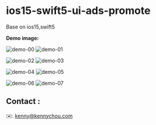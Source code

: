 # **ios15-swift5-ui-ads-promote**
Base on ios15,swift5


**Demo image:**

![demo-00](https://github.com/kennychou566/ios15-swift5-ui-ads-promote/blob/main/demo/00.png)
![demo-01](https://github.com/kennychou566/ios15-swift5-ui-ads-promote/blob/main/demo/01.png)

![demo-02](https://github.com/kennychou566/ios15-swift5-ui-ads-promote/blob/main/demo/02.png)
![demo-03](https://github.com/kennychou566/ios15-swift5-ui-ads-promote/blob/main/demo/03.png)

![demo-04](https://github.com/kennychou566/ios15-swift5-ui-ads-promote/blob/main/demo/04.png)
![demo-05](https://github.com/kennychou566/ios15-swift5-ui-ads-promote/blob/main/demo/05.png)

![demo-06](https://github.com/kennychou566/ios15-swift5-ui-ads-promote/blob/main/demo/06.png)
![demo-07](https://github.com/kennychou566/ios15-swift5-ui-ads-promote/blob/main/demo/07.png)


## Contact :
✉️: kenny@kennychou.com
